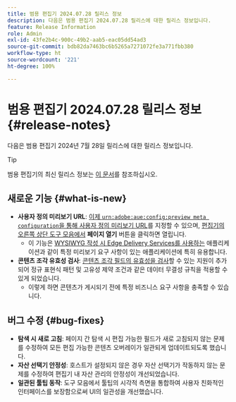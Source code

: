 ```yaml
---
title: 범용 편집기 2024.07.28 릴리스 정보
description: 다음은 범용 편집기 2024.07.28 릴리스에 대한 릴리스 정보입니다.
feature: Release Information
role: Admin
exl-id: 43fe2b4c-900c-49b2-aab5-eac05dd54ad3
source-git-commit: bdb82da7463bc6b5265a7271072fe3a771fbb380
workflow-type: ht
source-wordcount: '221'
ht-degree: 100%

---
```


# 범용 편집기 2024.07.28 릴리스 정보 {#release-notes}

다음은 범용 편집기 2024년 7월 28일 릴리스에 대한 릴리스 정보입니다.

>[!TIP]
>
>범용 편집기의 최신 릴리스 정보는 [이 문서](/help/release-notes/universal-editor/current.md)를 참조하십시오.

## 새로운 기능 {#what-is-new}

* **사용자 정의 미리보기 URL**: [이제 `urn:adobe:aue:config:preview meta configuration`을 통해 사용자 정의 미리보기 URL](/help/implementing/universal-editor/customizing.md#custom-preview-urls)를 지정할 수 있으며, [편집기의 오른쪽 상단 도구 모음에서](/help/sites-cloud/authoring/universal-editor/navigation.md#universal-editor-toolbar) **페이지 열기** 버튼을 클릭하면 열립니다.
   * 이 기능은 [WYSIWYG 작성 시 Edge Delivery Services를 사용하는](/help/edge/wysiwyg-authoring/authoring.md) 애플리케이션과 같이 특정 미리보기 요구 사항이 있는 애플리케이션에 특히 유용합니다.
* **콘텐츠 조각 유효성 검사**: [콘텐츠 조각 필드의 유효성을 검사](/help/assets/content-fragments/content-fragments-models.md#validation)할 수 있는 지원이 추가되어 정규 표현식 패턴 및 고유성 제약 조건과 같은 데이터 무결성 규칙을 적용할 수 있게 되었습니다.
   * 이렇게 하면 콘텐츠가 게시되기 전에 특정 비즈니스 요구 사항을 충족할 수 있습니다.

## 버그 수정 {#bug-fixes}

* **탐색 시 새로 고침**: 페이지 간 탐색 시 편집 가능한 필드가 새로 고침되지 않는 문제를 수정하여 모든 편집 가능한 콘텐츠 오버레이가 일관되게 업데이트되도록 했습니다.
* **자산 선택기 안정성**: 호스트가 설정되지 않은 경우 자산 선택기가 작동하지 않는 문제를 수정하여 편집기 내 자산 관리의 안정성이 개선되었습니다.
* **일관된 툴팁 동작**: 도구 모음에서 툴팁의 시각적 측면을 통합하여 사용자 친화적인 인터페이스를 보장함으로써 UI의 일관성을 개선했습니다.
